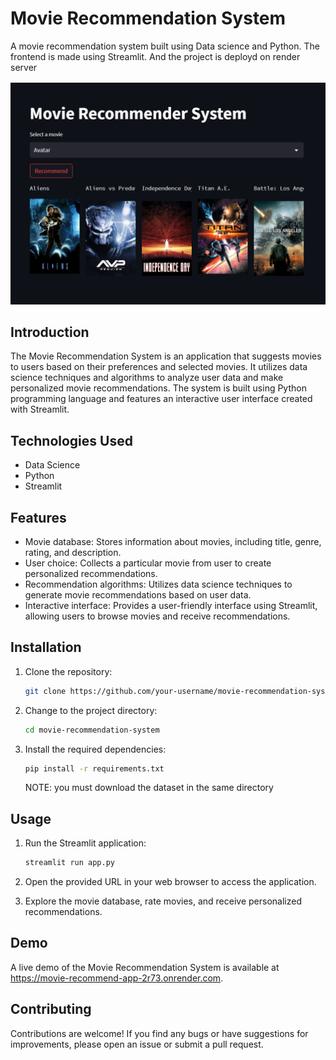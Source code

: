# Movie Recommendation System

A movie recommendation system built using Data science and  Python. The frontend is made using Streamlit. And the project is deployd on render server

 ![Movie Recommendation System](pic.png) 


## Introduction

The Movie Recommendation System is an application that suggests movies to users based on their preferences and selected movies. It utilizes data science techniques and algorithms to analyze user data and make personalized movie recommendations. The system is built using Python programming language and features an interactive user interface created with Streamlit.

## Technologies Used

- Data Science
- Python
- Streamlit

## Features

- Movie database: Stores information about movies, including title, genre, rating, and description.
- User choice: Collects a particular movie from user to create personalized recommendations.
- Recommendation algorithms: Utilizes data science techniques to generate movie recommendations based on user data.
- Interactive interface: Provides a user-friendly interface using Streamlit, allowing users to browse movies and receive recommendations.

## Installation

1. Clone the repository:

   ```bash
   git clone https://github.com/your-username/movie-recommendation-system.git
   ```

2. Change to the project directory:

   ```bash
   cd movie-recommendation-system
   ```

3. Install the required dependencies:

   ```bash
   pip install -r requirements.txt
   ```
   NOTE: you must download the dataset in the same directory

## Usage

1. Run the Streamlit application:

   ```bash
   streamlit run app.py
   ```

2. Open the provided URL in your web browser to access the application.

3. Explore the movie database, rate movies, and receive personalized recommendations.

## Demo

A live demo of the Movie Recommendation System is available at https://movie-recommend-app-2r73.onrender.com.

## Contributing

Contributions are welcome! If you find any bugs or have suggestions for improvements, please open an issue or submit a pull request.
